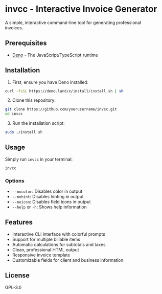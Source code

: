 # invcc - Interactive Invoice Generator

A simple, interactive command-line tool for generating professional invoices.

## Prerequisites

- [Deno](https://deno.land/) - The JavaScript/TypeScript runtime

## Installation

1. First, ensure you have Deno installed:

```bash
curl -fsSL https://deno.land/x/install/install.sh | sh
```

2. Clone this repository:

```bash
git clone https://github.com/yourusername/invcc.git
cd invcc
```

3. Run the installation script:

```bash
sudo ./install.sh
```

## Usage

Simply run `invcc` in your terminal:

```bash
invcc
```

### Options

- `--nocolor`: Disables color in output
- `--nohint`: Disables hinting in output
- `--noicon`: Disables field icons in output
- `--help` or `-h`: Shows help information

## Features

- Interactive CLI interface with colorful prompts
- Support for multiple billable items
- Automatic calculations for subtotals and taxes
- Clean, professional HTML output
- Responsive invoice template
- Customizable fields for client and business information

## License

GPL-3.0
